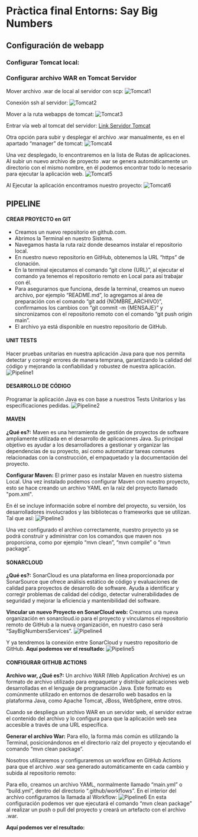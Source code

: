 # Pràctica final Entorns: Say Big Numbers

## Configuración de webapp
### Configurar Tomcat local:

### Configurar archivo WAR en Tomcat Servidor
Mover archivo .war de local al servidor con scp:
![Tomcat1](docsImages/warTomcat1.PNG)

Conexión ssh al servidor:
![Tomcat2](docsImages/warTomcat2.PNG)

Mover a la ruta webapps de tomcat:
![Tomcat3](docsImages/warTomcat3.PNG)

Entrar vía web al tomcat del servidor:
[Link Servidor Tomcat](http://tomcat224.cfgs.esliceu.net:8080/manager/html)

Otra opción para subir y desplegar el archivo .war manualmente, es en el apartado “manager” de tomcat:
![Tomcat4](docsImages/warTomcat4.PNG)

Una vez desplegado, lo encontraremos en la lista de Rutas de aplicaciones.
Al subir un nuevo archivo de proyecto .war se genera automáticamente un directorio con el mismo nombre, en él podemos encontrar todo lo necesario para ejecutar la aplicación web.
![Tomcat5](docsImages/warTomcat5.PNG)

Al Ejecutar la aplicación encontramos nuestro proyecto:
![Tomcat6](docsImages/warTomcat6.PNG)

## PIPELINE
#### CREAR PROYECTO en GIT
- Creamos un nuevo repositorio en github.com.
- Abrimos la Terminal en nuestro Sistema.
- Navegamos hasta la ruta raíz donde deseamos instalar el repositorio local.
- En nuestro nuevo repositorio en GitHub, obtenemos la URL “https” de clonación.
- En la terminal ejecutamos el comando “git clone {URL}”, al ejecutar el comando ya tenemos el repositorio remoto en Local para así trabajar con él.
- Para asegurarnos que funciona, desde la terminal, creamos un nuevo archivo, por ejemplo “README.md”, lo agregamos al área de preparación con el comando “git add {NOMBRE_ARCHIVO}”, confirmamos los cambios con “git commit -m {MENSAJE}” y sincronizamos con el repositorio remoto con el comando “git push origin main”.
- El archivo ya está disponible en nuestro repositorio de GitHub.

#### UNIT TESTS
Hacer pruebas unitarias en nuestra aplicación Java para que nos permita detectar y corregir errores de manera temprana, garantizando la calidad del código y mejorando la confiabilidad y robustez de nuestra aplicación.
![Pipeline1](docsImages/pipeline1.PNG)

#### DESARROLLO DE CÓDIGO
Programar la aplicación Java es con base a nuestros Tests Unitarios y las especificaciones pedidas.
![Pipeline2](docsImages/pipeline2.PNG)

#### MAVEN
**¿Qué es?:** Maven es una herramienta de gestión de proyectos de software ampliamente utilizada en el desarrollo de aplicaciones Java. Su principal objetivo es ayudar a los desarrolladores a gestionar y organizar las dependencias de su proyecto, así como automatizar tareas comunes relacionadas con la construcción, el empaquetado y la documentación del proyecto.

**Configurar Maven:** El primer paso es instalar Maven en nuestro sistema Local. Una vez instalado podemos configurar Maven con nuestro proyecto, esto se hace creando un archivo YAML en la raíz del proyecto llamado "pom.xml".

En él se incluye información sobre el nombre del proyecto, su versión, los desarrolladores involucrados y las bibliotecas o frameworks que se utilizan.
Tal que así:
![Pipeline3](docsImages/pipeline3.PNG)

Una vez configurado el archivo correctamente, nuestro proyecto ya se podrá construir y administrar con los comandos que maven nos proporciona, como por ejemplo  “mvn clean”, “mvn compile” o “mvn package”.

#### SONARCLOUD
**¿Qué es?:** SonarCloud es una plataforma en línea proporcionada por SonarSource que ofrece análisis estático de código y evaluaciones de calidad para proyectos de desarrollo de software. Ayuda a identificar y corregir problemas de calidad del código, detectar vulnerabilidades de seguridad y mejorar la eficiencia y mantenibilidad del software.

**Vincular un nuevo Proyecto en SonarCloud web:** Creamos una nueva organización en sonarcloud.io para el proyecto y vinculamos el repositorio remoto de GitHub a la nueva organización, en nuestro caso será “SayBigNumbersServices”.
![Pipeline4](docsImages/pipeline4.PNG)

Y ya tendremos la conexión entre SonarCloud y nuestro repositorio de GitHub.
**Aquí podemos ver el resultado:**
![Pipeline5](docsImages/pipeline5.PNG)

#### CONFIGURAR GITHUB ACTIONS
**Archivo war, ¿Qué es?:** Un archivo WAR (Web Application Archive) es un formato de archivo utilizado para empaquetar y distribuir aplicaciones web desarrolladas en el lenguaje de programación Java. Este formato es comúnmente utilizado en entornos de desarrollo web basados en la plataforma Java, como Apache Tomcat, JBoss, WebSphere, entre otros.

Cuando se despliega un archivo WAR en un servidor web, el servidor extrae el contenido del archivo y lo configura para que la aplicación web sea accesible a través de una URL específica.

**Generar el archivo War:** Para ello, la forma más común es utilizando la Terminal, posicionándonos en el directorio raíz del proyecto y ejecutando el comando “mvn clean package”.

Nosotros utilizaremos y configuraremos un workflow en GitHub Actions para que el archivo .war sea generado automáticamente en cada cambio y subida al repositorio remoto:

Para ello, creamos un archivo YAML, normalmente llamado “main.yml” o “build.yml”, dentro del directorio “.github/workflows”.
En el interior del archivo configuramos la llamada al Workflow:
![Pipeline6](docsImages/pipeline6.PNG)
En esta configuración podemos ver que ejecutará el comando “mvn clean package” al realizar un push o pull del proyecto y creará un artefacto con el archivo .war.

**Aquí podemos ver el resultado:**

